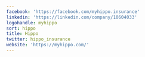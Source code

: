 ```yaml
---
facebook: 'https://facebook.com/myhippo.insurance'
linkedin: 'https://linkedin.com/company/10604033'
logohandle: myhippo
sort: hippo
title: Hippo
twitter: hippo_insurance
website: 'https://myhippo.com/'
---
```

